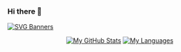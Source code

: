 
### Hi there 👋
[![SVG Banners](https://svg-banners.vercel.app/api?type=textBox&text1=UJWAL%20%20YADAV%20&width=1200&height=300)](https://ujwal-yadav.github.io/personalwebsite/)

<p align="center">
  <a href="https://angelo.dini.dev/"><img src="https://github-readme-stats.vercel.app/api?username=ujwal-yadav&show_icons=true&hide=stars" alt="My GitHub Stats" /></a>
  <a href="https://angelo.dini.dev/"><img src="https://github-readme-stats.vercel.app/api/top-langs/?username=ujwal-yadav&layout=compact" alt="My Languages" /></a>
</p>
